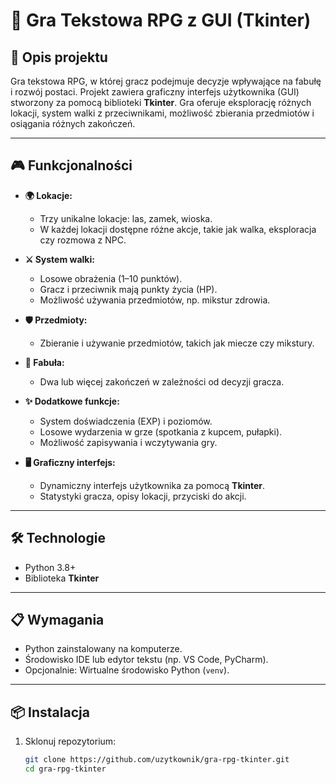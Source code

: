 # 🚀 Gra Tekstowa RPG z GUI (Tkinter)

## **📜 Opis projektu**
Gra tekstowa RPG, w której gracz podejmuje decyzje wpływające na fabułę i rozwój postaci. Projekt zawiera graficzny interfejs użytkownika (GUI) stworzony za pomocą biblioteki **Tkinter**. Gra oferuje eksplorację różnych lokacji, system walki z przeciwnikami, możliwość zbierania przedmiotów i osiągania różnych zakończeń.

---

## **🎮 Funkcjonalności**
- **🌍 Lokacje:**
  - Trzy unikalne lokacje: las, zamek, wioska.
  - W każdej lokacji dostępne różne akcje, takie jak walka, eksploracja czy rozmowa z NPC.

- **⚔️ System walki:**
  - Losowe obrażenia (1–10 punktów).
  - Gracz i przeciwnik mają punkty życia (HP).
  - Możliwość używania przedmiotów, np. mikstur zdrowia.

- **🛡️ Przedmioty:**
  - Zbieranie i używanie przedmiotów, takich jak miecze czy mikstury.

- **📖 Fabuła:**
  - Dwa lub więcej zakończeń w zależności od decyzji gracza.

- **✨ Dodatkowe funkcje:**
  - System doświadczenia (EXP) i poziomów.
  - Losowe wydarzenia w grze (spotkania z kupcem, pułapki).
  - Możliwość zapisywania i wczytywania gry.

- **🖥️ Graficzny interfejs:**
  - Dynamiczny interfejs użytkownika za pomocą **Tkinter**.
  - Statystyki gracza, opisy lokacji, przyciski do akcji.

---

## **🛠️ Technologie**
- Python 3.8+
- Biblioteka **Tkinter**

---

## **📋 Wymagania**
- Python zainstalowany na komputerze.
- Środowisko IDE lub edytor tekstu (np. VS Code, PyCharm).
- Opcjonalnie: Wirtualne środowisko Python (`venv`).

---

## **📦 Instalacja**
1. Sklonuj repozytorium:
   ```bash
   git clone https://github.com/uzytkownik/gra-rpg-tkinter.git
   cd gra-rpg-tkinter
